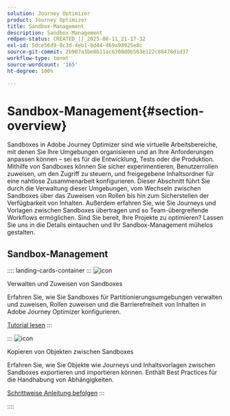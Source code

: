 ```yaml
---
solution: Journey Optimizer
product: Journey Optimizer
title: Sandbox-Management
description: Sandbox-Management
redpen-status: CREATED_||_2025-08-11_21-17-32
exl-id: 5dce56d9-0c3d-4eb1-8d44-d69a98925e8c
source-git-commit: 2b907a3be8b11ac6308d0b563e122c88478d1d37
workflow-type: tm+mt
source-wordcount: '165'
ht-degree: 100%

---
```


# Sandbox-Management{#section-overview}

Sandboxes in Adobe Journey Optimizer sind wie virtuelle Arbeitsbereiche, mit denen Sie Ihre Umgebungen organisieren und an Ihre Anforderungen anpassen können – sei es für die Entwicklung, Tests oder die Produktion. Mithilfe von Sandboxes können Sie sicher experimentieren, Benutzerrollen zuweisen, um den Zugriff zu steuern, und freigegebene Inhaltsordner für eine nahtlose Zusammenarbeit konfigurieren. Dieser Abschnitt führt Sie durch die Verwaltung dieser Umgebungen, vom Wechseln zwischen Sandboxes über das Zuweisen von Rollen bis hin zum Sicherstellen der Verfügbarkeit von Inhalten. Außerdem erfahren Sie, wie Sie Journeys und Vorlagen zwischen Sandboxes übertragen und so Team-übergreifende Workflows ermöglichen. Sind Sie bereit, Ihre Projekte zu optimieren? Lassen Sie uns in die Details eintauchen und Ihr Sandbox-Management mühelos gestalten.

## Sandbox-Management

:::: landing-cards-container
:::
![icon](https://cdn.experienceleague.adobe.com/icons/circle-play.svg)

Verwalten und Zuweisen von Sandboxes

Erfahren Sie, wie Sie Sandboxes für Partitionierungsumgebungen verwalten und zuweisen, Rollen zuweisen und die Barrierefreiheit von Inhalten in Adobe Journey Optimizer konfigurieren.

[Tutorial lesen](../using/administration/sandboxes.md)
:::

:::
![icon](https://cdn.experienceleague.adobe.com/icons/list-check.svg)

Kopieren von Objekten zwischen Sandboxes

Erfahren Sie, wie Sie Objekte wie Journeys und Inhaltsvorlagen zwischen Sandboxes exportieren und importieren können. Enthält Best Practices für die Handhabung von Abhängigkeiten.

[Schrittweise Anleitung befolgen](../using/configuration/copy-objects-to-sandbox.md)
:::

::::
